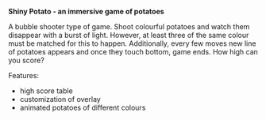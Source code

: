 **Shiny Potato - an immersive game of potatoes**

A bubble shooter type of game. Shoot colourful potatoes and watch them disappear with a burst of light. However, at least three of the same colour must be matched for this to happen. Additionally, every few moves new line of potatoes appears and once they touch bottom, game ends. How high can you score?

Features:
- high score table
- customization of overlay
- animated potatoes of different colours